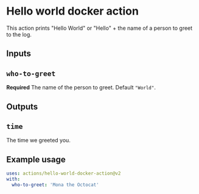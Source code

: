 # Hello world docker action

This action prints "Hello World" or "Hello" + the name of a person to greet to the log.

## Inputs

## `who-to-greet`

**Required** The name of the person to greet. Default `"World"`.

## Outputs

## `time`

The time we greeted you.

## Example usage
```yaml
uses: actions/hello-world-docker-action@v2
with:
  who-to-greet: 'Mona the Octocat'
```
